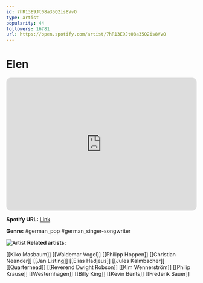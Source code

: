 ```yaml
---
id: 7hR13E9Jt08a35Q2is8VvO
type: artist
popularity: 44
followers: 16781
url: https://open.spotify.com/artist/7hR13E9Jt08a35Q2is8VvO
---
```

# Elen

<iframe style="border-radius:12px" src="https://open.spotify.com/embed/artist/7hR13E9Jt08a35Q2is8VvO" width="100%" height="352" frameBorder="0" allowfullscreen="" allow="autoplay; clipboard-write; encrypted-media; fullscreen; picture-in-picture" loading="lazy"></iframe>

**Spotify URL:** [Link](https://open.spotify.com/artist/7hR13E9Jt08a35Q2is8VvO)

**Genre:**  #german_pop #german_singer-songwriter

![Artist](https://i.scdn.co/image/ab67616d0000b273602820a50c64a868bf51f712)
**Related artists:**

[[Kiko Masbaum]]
[[Waldemar Vogel]]
[[Philipp Hoppen]]
[[Christian Neander]]
[[Jan Listing]]
[[Elias Hadjeus]]
[[Jules Kalmbacher]]
[[Quarterhead]]
[[Reverend Dwight Robson]]
[[Kim Wennerström]]
[[Philip Krause]]
[[Westernhagen]]
[[Billy King]]
[[Kevin Bents]]
[[Frederik Sauer]]
